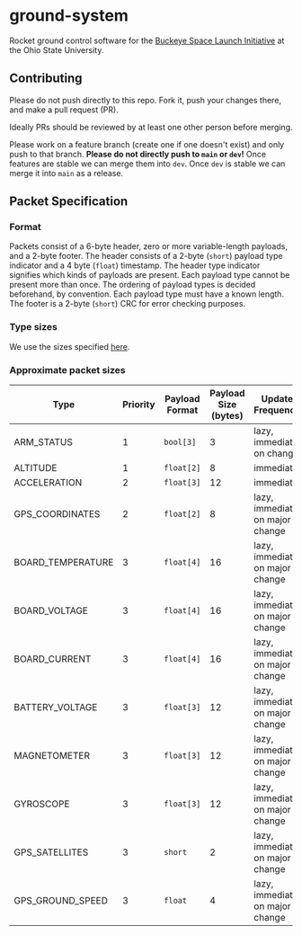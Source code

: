 # ground-system

Rocket ground control software for the [Buckeye Space Launch Initiative](https://bsli.space/) at the Ohio State University.

## Contributing

Please do not push directly to this repo. Fork it, push your changes there, and make a pull request (PR).

Ideally PRs should be reviewed by at least one other person before merging.

Please work on a feature branch (create one if one doesn't exist) and only push to that branch. **Please do not directly push to `main` or `dev`!** Once features are stable we can merge them into `dev`. Once `dev` is stable we can merge it into `main` as a release.

## Packet Specification

### Format

Packets consist of a 6-byte header, zero or more variable-length payloads, and a 2-byte footer. The header consists of a 2-byte (`short`) payload type indicator and a 4 byte (`float`) timestamp. The header type indicator signifies which kinds of payloads are present. Each payload type cannot be present more than once. The ordering of payload types is decided beforehand, by convention. Each payload type must have a known length. The footer is a 2-byte (`short`) CRC for error checking purposes.

### Type sizes

We use the sizes specified [here](https://docs.python.org/3/library/struct.html#format-characters).

### Approximate packet sizes

| Type              | Priority | Payload Format | Payload Size (bytes) | Update Frequency                |
|-------------------|----------|----------------|----------------------|---------------------------------|
| ARM_STATUS        | 1        | `bool[3]`      | 3                    | lazy, immediate on change       |
| ALTITUDE          | 1        | `float[2]`     | 8                    | immediate                       |
| ACCELERATION      | 2        | `float[3]`     | 12                   | immediate                       |
| GPS_COORDINATES   | 2        | `float[2]`     | 8                    | lazy, immediate on major change |
| BOARD_TEMPERATURE | 3        | `float[4]`     | 16                   | lazy, immediate on major change |
| BOARD_VOLTAGE     | 3        | `float[4]`     | 16                   | lazy, immediate on major change |
| BOARD_CURRENT     | 3        | `float[4]`     | 16                   | lazy, immediate on major change |
| BATTERY_VOLTAGE   | 3        | `float[3]`     | 12                   | lazy, immediate on major change |
| MAGNETOMETER      | 3        | `float[3]`     | 12                   | lazy, immediate on major change |
| GYROSCOPE         | 3        | `float[3]`     | 12                   | lazy, immediate on major change |
| GPS_SATELLITES    | 3        | `short`        | 2                    | lazy, immediate on major change |
| GPS_GROUND_SPEED  | 3        | `float`        | 4                    | lazy, immediate on major change |

